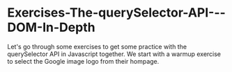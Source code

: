 # Exercises-The-querySelector-API---DOM-In-Depth
Let's go through some exercises to get some practice with the querySelector API in Javascript together.  We start with a warmup exercise to select the Google image logo from their hompage.
